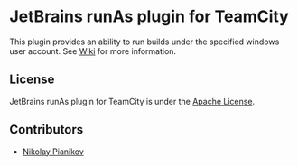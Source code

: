 # JetBrains runAs plugin for TeamCity #

This plugin provides an ability to run builds under the specified windows user account. See [Wiki](https://github.com/JetBrains/teamcity-runas-plugin/wiki) for more information.

## License ##

JetBrains runAs plugin for TeamCity is under the [Apache License](https://github.com/JetBrains/teamcity-runas/blob/master/LICENSE).

## Contributors ##

- [Nikolay Pianikov](https://github.com/NikolayPianikov)
